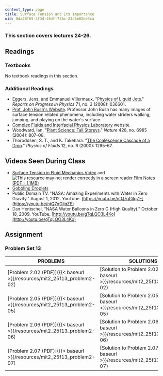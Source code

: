 ```yaml
---
content_type: page
title: Surface Tension and Its Importance
uid: 8da28f65-2f34-46df-77bc-23d5e02ce3ca
---
```


### This section covers lectures 24-26.

Readings
--------

### Textbooks

No textbook readings in this section.

### Additional Readings

*   Eggers, Jens, and Emmanuel Villermaux. "[Physics of Liquid Jets](https://iopscience.iop.org/article/10.1088/0034-4885/71/3/036601/pdf)." _Reports on Progress in Physics_ 71, no. 3 (2008): 036601.
*   [Prof. John Bush's Website](http://www-math.mit.edu/~bush/fish.htm). Professor John Bush has many images of surface tension related phenomena, including water striders walking, jumping, and playing on the water's surface.
*   [Complex Fluids and Interfacial Physics Laboratory](http://www.seas.ucla.edu/cfip/) website.
*   Woodward, Ian. "[Plant Science: Tall Storeys](http://dx.doi.org/10.1038/428807a)." _Nature_ 428, no. 6985 (2004): 807–08.
*   Thoroddsen, S. T., and K. Takehara. "[The Coalescence Cascade of a Drop](http://dx.doi.org/10.1063/1.870380)." _Physics of Fluids_ 12, no. 6 (2000): 1265–67.

Videos Seen During Class
------------------------

*   [Surface Tension in Fluid Mechanics Video](https://youtu.be/MUlmkSnrAzM) and ![This resource may not render correctly in a screen reader.](/images/inacessible.gif)[Film Notes (PDF - 1.1MB)](http://web.mit.edu/hml/ncfmf/04STFM.pdf)
*   [Gobbling Droplets](http://web.mit.edu/nnf/people/jbico/Research.html#gobbling)
*   Public Domain TV. "NASA: Amazing Experiments with Water in Zero Gravity." August 1, 2012. YouTube. [https://youtu.be/ntQ7qGilqZE](https://youtu.be/ntQ7qGilqZE)
*   Dan Hentschel. "NASA Water Balloons in Zero G (High Quality)." October 18, 2009. YouTube. [http://youtu.be/gTqLQO3L4Ko](http://youtu.be/gTqLQO3L4Ko)

Assignment
----------

### Problem Set 13

| PROBLEMS | SOLUTIONS |
| --- | --- |
| [Problem 2.02 (PDF)]({{< baseurl >}}/resources/mit2_25f13_problem2-02) | [Solution to Problem 2.02 (PDF)]({{< baseurl >}}/resources/mit2_25f13_solution2-02) |
| [Problem 2.05 (PDF)]({{< baseurl >}}/resources/mit2_25f13_problem2-05) | [Solution to Problem 2.05 (PDF)]({{< baseurl >}}/resources/mit2_25f13_solution2-05) |
| [Problem 2.06 (PDF)]({{< baseurl >}}/resources/mit2_25f13_problem2-06) | [Solution to Problem 2.06 (PDF)]({{< baseurl >}}/resources/mit2_25f13_solution2-06) |
| [Problem 2.07 (PDF)]({{< baseurl >}}/resources/mit2_25f13_problem2-07) | [Solution to Problem 2.07 (PDF)]({{< baseurl >}}/resources/mit2_25f13_solution2-07)